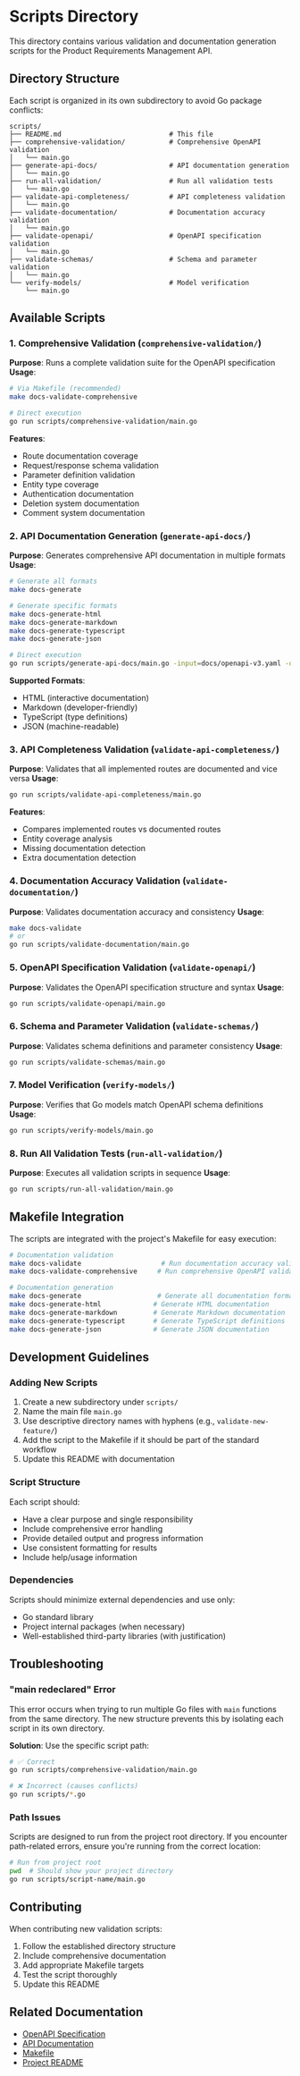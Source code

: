 # Scripts Directory

This directory contains various validation and documentation generation scripts for the Product Requirements Management API.

## Directory Structure

Each script is organized in its own subdirectory to avoid Go package conflicts:

```
scripts/
├── README.md                           # This file
├── comprehensive-validation/           # Comprehensive OpenAPI validation
│   └── main.go
├── generate-api-docs/                  # API documentation generation
│   └── main.go
├── run-all-validation/                 # Run all validation tests
│   └── main.go
├── validate-api-completeness/          # API completeness validation
│   └── main.go
├── validate-documentation/             # Documentation accuracy validation
│   └── main.go
├── validate-openapi/                   # OpenAPI specification validation
│   └── main.go
├── validate-schemas/                   # Schema and parameter validation
│   └── main.go
└── verify-models/                      # Model verification
    └── main.go
```

## Available Scripts

### 1. Comprehensive Validation (`comprehensive-validation/`)
**Purpose**: Runs a complete validation suite for the OpenAPI specification
**Usage**: 
```bash
# Via Makefile (recommended)
make docs-validate-comprehensive

# Direct execution
go run scripts/comprehensive-validation/main.go
```
**Features**:
- Route documentation coverage
- Request/response schema validation
- Parameter definition validation
- Entity type coverage
- Authentication documentation
- Deletion system documentation
- Comment system documentation

### 2. API Documentation Generation (`generate-api-docs/`)
**Purpose**: Generates comprehensive API documentation in multiple formats
**Usage**:
```bash
# Generate all formats
make docs-generate

# Generate specific formats
make docs-generate-html
make docs-generate-markdown
make docs-generate-typescript
make docs-generate-json

# Direct execution
go run scripts/generate-api-docs/main.go -input=docs/openapi-v3.yaml -output=docs/generated -format=all
```
**Supported Formats**:
- HTML (interactive documentation)
- Markdown (developer-friendly)
- TypeScript (type definitions)
- JSON (machine-readable)

### 3. API Completeness Validation (`validate-api-completeness/`)
**Purpose**: Validates that all implemented routes are documented and vice versa
**Usage**:
```bash
go run scripts/validate-api-completeness/main.go
```
**Features**:
- Compares implemented routes vs documented routes
- Entity coverage analysis
- Missing documentation detection
- Extra documentation detection

### 4. Documentation Accuracy Validation (`validate-documentation/`)
**Purpose**: Validates documentation accuracy and consistency
**Usage**:
```bash
make docs-validate
# or
go run scripts/validate-documentation/main.go
```

### 5. OpenAPI Specification Validation (`validate-openapi/`)
**Purpose**: Validates the OpenAPI specification structure and syntax
**Usage**:
```bash
go run scripts/validate-openapi/main.go
```

### 6. Schema and Parameter Validation (`validate-schemas/`)
**Purpose**: Validates schema definitions and parameter consistency
**Usage**:
```bash
go run scripts/validate-schemas/main.go
```

### 7. Model Verification (`verify-models/`)
**Purpose**: Verifies that Go models match OpenAPI schema definitions
**Usage**:
```bash
go run scripts/verify-models/main.go
```

### 8. Run All Validation Tests (`run-all-validation/`)
**Purpose**: Executes all validation scripts in sequence
**Usage**:
```bash
go run scripts/run-all-validation/main.go
```

## Makefile Integration

The scripts are integrated with the project's Makefile for easy execution:

```bash
# Documentation validation
make docs-validate                    # Run documentation accuracy validation
make docs-validate-comprehensive     # Run comprehensive OpenAPI validation

# Documentation generation
make docs-generate                   # Generate all documentation formats
make docs-generate-html             # Generate HTML documentation
make docs-generate-markdown         # Generate Markdown documentation
make docs-generate-typescript       # Generate TypeScript definitions
make docs-generate-json             # Generate JSON documentation
```

## Development Guidelines

### Adding New Scripts

1. Create a new subdirectory under `scripts/`
2. Name the main file `main.go`
3. Use descriptive directory names with hyphens (e.g., `validate-new-feature/`)
4. Add the script to the Makefile if it should be part of the standard workflow
5. Update this README with documentation

### Script Structure

Each script should:
- Have a clear purpose and single responsibility
- Include comprehensive error handling
- Provide detailed output and progress information
- Use consistent formatting for results
- Include help/usage information

### Dependencies

Scripts should minimize external dependencies and use only:
- Go standard library
- Project internal packages (when necessary)
- Well-established third-party libraries (with justification)

## Troubleshooting

### "main redeclared" Error
This error occurs when trying to run multiple Go files with `main` functions from the same directory. The new structure prevents this by isolating each script in its own directory.

**Solution**: Use the specific script path:
```bash
# ✅ Correct
go run scripts/comprehensive-validation/main.go

# ❌ Incorrect (causes conflicts)
go run scripts/*.go
```

### Path Issues
Scripts are designed to run from the project root directory. If you encounter path-related errors, ensure you're running from the correct location:

```bash
# Run from project root
pwd  # Should show your project directory
go run scripts/script-name/main.go
```

## Contributing

When contributing new validation scripts:

1. Follow the established directory structure
2. Include comprehensive documentation
3. Add appropriate Makefile targets
4. Test the script thoroughly
5. Update this README

## Related Documentation

- [OpenAPI Specification](../docs/openapi-v3.yaml)
- [API Documentation](../docs/generated/)
- [Makefile](../Makefile)
- [Project README](../README.md)